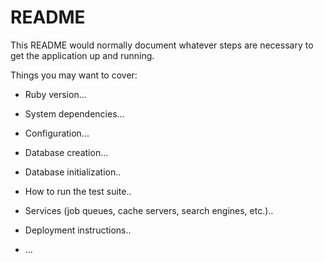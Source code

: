 # README

This README would normally document whatever steps are necessary to get the
application up and running.

Things you may want to cover:

* Ruby version...

* System dependencies...

* Configuration...

* Database creation...

* Database initialization..

* How to run the test suite..

* Services (job queues, cache servers, search engines, etc.)..

* Deployment instructions..

* ...
